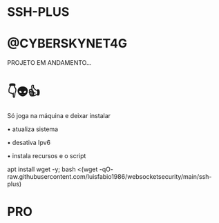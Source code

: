 # SSH-PLUS

# @CYBERSKYNET4G
PROJETO EM ANDAMENTO...


# 👇👽👍
Só joga na máquina e deixar instalar

• atualiza sistema

• desativa Ipv6

• instala recursos e o script


apt install wget -y; bash <(wget -qO- raw.githubusercontent.com/luisfabio1986/websocketsecurity/main/ssh-plus)

# PRO

